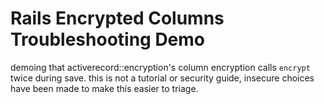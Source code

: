 # Rails Encrypted Columns Troubleshooting Demo
demoing that activerecord::encryption's column encryption calls `encrypt` twice during save. this is not a tutorial or security guide, insecure choices have been made to make this easier to triage.
